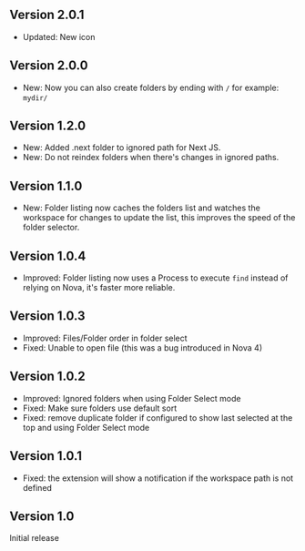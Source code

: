 
## Version 2.0.1

-   Updated: New icon

## Version 2.0.0

-   New: Now you can also create folders by ending with `/` for example: `mydir/`


## Version 1.2.0

-   New: Added .next folder to ignored path for Next JS.
-   New: Do not reindex folders when there's changes in ignored paths.

## Version 1.1.0

-   New: Folder listing now caches the folders list and watches the workspace for changes to update the list, this improves the speed of the folder selector.

## Version 1.0.4

-   Improved: Folder listing now uses a Process to execute `find` instead of relying on Nova, it's faster more reliable.

## Version 1.0.3

-   Improved: Files/Folder order in folder select
-   Fixed: Unable to open file (this was a bug introduced in Nova 4)

## Version 1.0.2

-   Improved: Ignored folders when using Folder Select mode
-   Fixed: Make sure folders use default sort
-   Fixed: remove duplicate folder if configured to show last selected at the top and using Folder Select mode

## Version 1.0.1

-   Fixed: the extension will show a notification if the workspace path is not defined

## Version 1.0

Initial release
